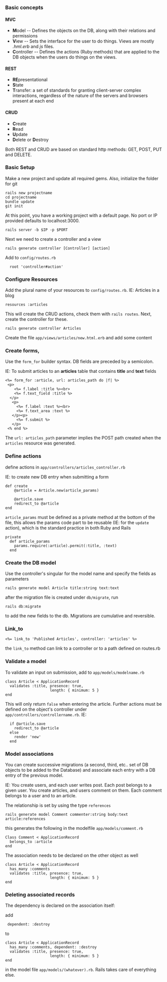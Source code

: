 ### Basic concepts

#### MVC

* **M**odel -- Defines the objects on the DB, along with their relations and permissions
* **V**iew -- Sets the interface for the user to do things. Views are mostly _.hml.erb_ and _js_ files.
* **C**ontroller -- Defines the actions (Ruby methods) that are applied to the DB objects when the users do things on the views. 

#### REST

* **RE**presentational 
* **S**tate
* **T**ransfer: a set of standards for granting client-server complex interactions, regardless of the nature of the servers and browsers present at each end

#### CRUD

* **C**reate
* **R**ead
* **U**pdate
* **D**elete or **D**estroy

Both REST and CRUD are based on standard http methods: GET, POST, PUT and DELETE.

### Basic Setup
Make a new project and update all required gems. Also, initialize the folder for git

    rails new projectname
    cd projectname
    bundle update
    git init

At this point, you have a working project with a default page. No port or IP provided defaults to localhost:3000.

    rails server -b $IP -p $PORT

Next we need to create a controller and a view

    rails generate controller [Controller] [action]

Add to `config/routes.rb`

      root 'controller#action'

### Configure Resources

Add the plural name of your resources to `config/routes.rb`. IE: Articles in a blog

    resources :articles 

This will create the CRUD actions, check them with `rails routes`. Next, create the controller for these.

    rails generate controller Articles

Create the file `app/views/articles/new.html.erb` and add some content

### Create forms, 

Use the `form_for` builder syntax. DB fields are preceded by a semicolon. 

IE: To submit articles to an **articles** table that contains **title** and **text** fields

    <%= form_for :article, url: articles_path do |f| %>
     <p>
        <%= f.label :title %><br>
        <%= f.text_field :title %>
      </p>
       <p>
         <%= f.label :text %><br>
         <%= f.text_area :text %>
       </p><p>
         <%= f.submit %>
       </p>
     <% end %>

The `url: articles_path` parameter implies the POST path created when the `articles` resource was generated.


### Define actions

define actions in `app/controllers/articles_controller.rb`

IE: to create new DB entry when submitting a form

    def create
        @article = Article.new(article_params)
 
        @article.save
        redirect_to @article
    end

`article_params` must be defined as a private method at the bottom of the file, this allows the params code part to be reusable (IE: for the `update` action), which is the standard practice in both Ruby and Rails

    private
      def article_params
        params.require(:article).permit(:title, :text)
      end

### Create the DB model

Use the controller's singular for the model name and specify the fields as parameters

    rails generate model Article title:string text:text

after the migration file is created under `db/migrate`, run

    rails db:migrate

to add the new fields to the db. Migrations are cumulative and reversible.

### Link_to

    <%= link_to 'Published Articles', controller: 'articles' %>

the `link_to` method can link to a controller or to a path defined on routes.rb 

### Validate a model

To validate an input on submission, add to `app/models/modelname.rb`

    class Article < ApplicationRecord
      validates :title, presence: true,
                        length: { minimum: 5 }
    end
This will only return `false` when entering the article. Further actions must be defined on the object's controller under `app/controllers/controllername.rb`. IE:

      if @article.save
        redirect_to @article
      else
        render 'new'
      end

### Model associations

You can create successive migrations (a second, third, etc.. set of DB objects to be added to the Database) and associate each entry with a DB entry of the previous model.

IE: 
You create users, and each user writes post. Each post belongs to a given user.
You create articles, and users comment on them. Each comment belongs to a user and to an article.

The relationship is set by using the type `references`

    rails generate model Comment commenter:string body:text article:references

this generates the following in the modelfile `app/models/comment.rb`

    Class Comment < ApplicationRecord
      belongs_to :article
    end
The association needs to be declared on the other object as well

    class Article < ApplicationRecord
      has_many :comments
      validates :title, presence: true,
                        length: { minimum: 5 }
    end

### Deleting associated records

The dependency is declared on the association itself:

add

     dependent: :destroy

to 

    class Article < ApplicationRecord
      has_many :comments, dependent: :destroy
      validates :title, presence: true,
                        length: { minimum: 5 }
    end
    
in the model file `app/models/(whatever).rb`. Rails takes care of everything else. 


